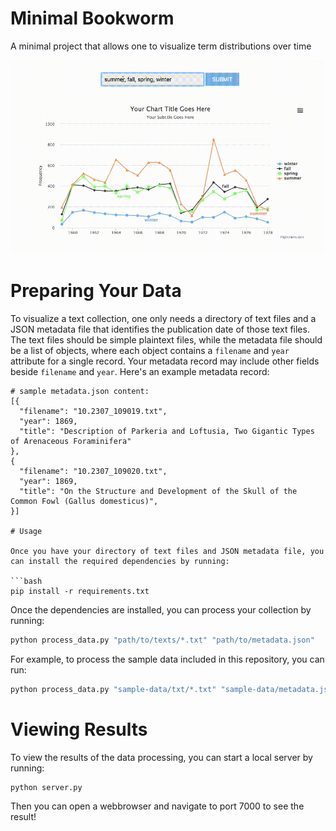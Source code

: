 # Minimal Bookworm

A minimal project that allows one to visualize term distributions over time

![Preview](./preview.gif)

# Preparing Your Data

To visualize a text collection, one only needs a directory of text files and a JSON metadata file that identifies the publication date of those text files. The text files should be simple plaintext files, while the metadata file should be a list of objects, where each object contains a `filename` and `year` attribute for a single record. Your metadata record may include other fields beside `filename` and `year`. Here's an example metadata record:

```
# sample metadata.json content:
[{
  "filename": "10.2307_109019.txt",
  "year": 1869,
  "title": "Description of Parkeria and Loftusia, Two Gigantic Types of Arenaceous Foraminifera"
},
{
  "filename": "10.2307_109020.txt",
  "year": 1869,
  "title": "On the Structure and Development of the Skull of the Common Fowl (Gallus domesticus)",
}]

# Usage

Once you have your directory of text files and JSON metadata file, you can install the required dependencies by running:

```bash
pip install -r requirements.txt
```

Once the dependencies are installed, you can process your collection by running:

```bash
python process_data.py "path/to/texts/*.txt" "path/to/metadata.json"
```

For example, to process the sample data included in this repository, you can run:

```bash
python process_data.py "sample-data/txt/*.txt" "sample-data/metadata.json"
```

# Viewing Results

To view the results of the data processing, you can start a local server by running:

```
python server.py
```

Then you can open a webbrowser and navigate to port 7000 to see the result!
